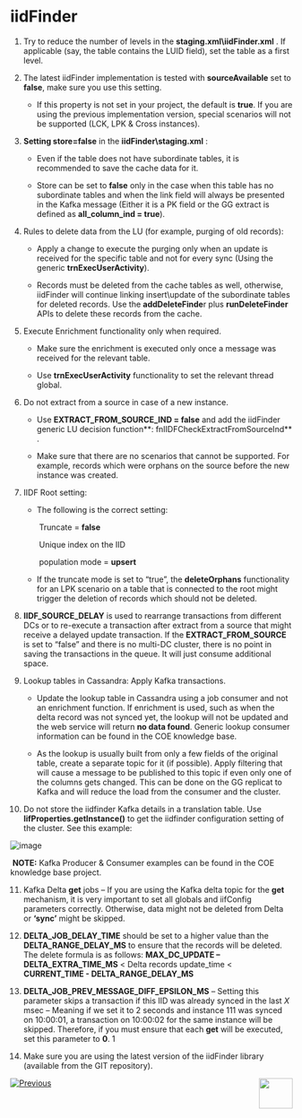 # iidFinder

1. Try to reduce the number of levels in the **staging.xml\iidFinder.xml** . If applicable (say, the table contains the LUID field), set the table as a first level. 

3. The latest iidFinder implementation is tested with **sourceAvailable** set to **false**, make sure you use this setting. 

    * If this property is not set in your project, the default is **true**. If you are using the previous implementation version, special scenarios will not be supported (LCK, LPK & Cross instances). 

4. **Setting store=false** in the **iidFinder\staging.xml** :

    * Even if the table does not have subordinate tables, it is recommended to save the cache data for it. 

    * Store can be set to **false** only in the case when this table has no subordinate tables and when the link field will always be presented in the Kafka message (Either it is a PK field or the GG extract is defined as **all_column_ind = true**).

5. Rules to delete data from the LU (for example, purging of old records):  

    * Apply a change to execute the purging only when an update is received for the specific table and not for every sync (Using the generic **trnExecUserActivity**).

    * Records must be deleted from the cache tables as well, otherwise, iidFinder will continue linking insert\update of the subordinate tables for deleted records. Use the **addDeleteFinde**r plus **runDeleteFinder** APIs to delete these records from the cache.

6. Execute Enrichment functionality only when required. 

    * Make sure the enrichment is executed only once a message was received for the relevant table.

    * Use **trnExecUserActivity** functionality to set the relevant thread global. 

7. Do not extract from a source in case of a new instance. 

    * Use **EXTRACT_FROM_SOURCE_IND = false** and add the iidFinder generic LU decision function**: fnIIDFCheckExtractFromSourceInd** .

    * Make sure that there are no scenarios that cannot be supported. For example, records which were orphans on the source before the new instance was created. 

8. IIDF Root setting: 

    * The following is the correct setting:

        ​	 Truncate = **false**

        ​	 Unique index on the IID

        ​	 population mode = **upsert**

   * If the truncate mode is set to “true”, the **deleteOrphans** functionality for an LPK scenario on a table that is connected to the root might trigger the deletion of records which should not be deleted.  

9. **IIDF_SOURCE_DELAY** is used to rearrange transactions from different DCs or to re-execute a transaction after extract from a source that might receive a delayed update transaction. If the **EXTRACT_FROM_SOURCE** is set to “false” and there is no multi-DC cluster, there is no point in saving the transactions in the queue. It will just consume additional space.

10. Lookup tables in Cassandra: Apply Kafka transactions. 

    * Update the lookup table in Cassandra using a job consumer and not an enrichment function. If enrichment is used, such as when the delta record was not synced yet, the lookup will not be updated and the web service will return **no data found**. Generic lookup consumer information can be found in the COE knowledge base.

    * As the lookup is usually built from only a few fields of the original table, create a separate topic for it (if possible). Apply  filtering that will cause a message to be published to this topic if even only one of the columns gets changed. This can be done on the GG replicat to Kafka and will reduce the load from the consumer and the cluster.

10. Do not store the iidfinder Kafka details in a translation table. Use **IifProperties.getInstance()** to get the iidfinder configuration setting of the cluster. See this example: 

![image](/articles/COE/Fabric_Implementation_Best_Practices/images/best_practice_iid_finder.png)

   ​	      			**NOTE:** Kafka Producer & Consumer examples can be found in the COE knowledge base project. 

11. Kafka Delta **get** jobs – If you are using the Kafka delta topic for the **get** mechanism, it is very important to set all globals and iifConfig parameters correctly. Otherwise, data might not be deleted from Delta or **‘sync’** might be skipped.
 
13. **DELTA_JOB_DELAY_TIME** should be set to a higher value than the **DELTA_RANGE_DELAY_MS** to ensure that the records will be deleted. The delete formula is as follows: 
     	**MAX_DC_UPDATE – DELTA_EXTRA_TIME_MS** < Delta records update_time  <  **CURRENT_TIME - DELTA_RANGE_DELAY_MS**
      
13. **DELTA_JOB_PREV_MESSAGE_DIFF_EPSILON_MS** – Setting this parameter skips a transaction if this IID was already synced in the last *X* msec – Meaning if we set it to 2 seconds and instance 111 was synced on 10:00:01, a transaction on 10:00:02 for the same instance will be skipped. Therefore, if you must ensure that each **get** will be executed, set this parameter to **0**.
1 
15. Make sure you are using the latest version of the iidFinder library (available from the GIT repository).  


[![Previous](/articles/images/Previous.png)](/articles/COE/Fabric_Implementation_Best_Practices/best_practice_kafka.md) [<img align="right" width="60" height="54" src="/articles/images/Next.png">](/articles/COE/Fabric_Implementation_Best_Practices/best_practice_security.md)
